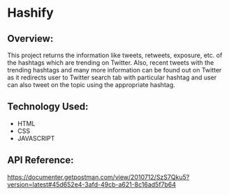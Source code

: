 # Hashify
## Overview:
This project returns the information like tweets, retweets, exposure, etc. of the hashtags which are trending on Twitter. Also, recent tweets with the trending hashtags and many more information can be found out on Twitter as it redirects user to Twitter search tab with particular hashtag and user can also tweet on the topic using the appropriate hashtag.
## Technology Used:
- HTML
- CSS
- JAVASCRIPT
## API Reference:
https://documenter.getpostman.com/view/2010712/SzS7Qku5?version=latest#45d652e4-3afd-49cb-a621-8c16ad5f7b64
